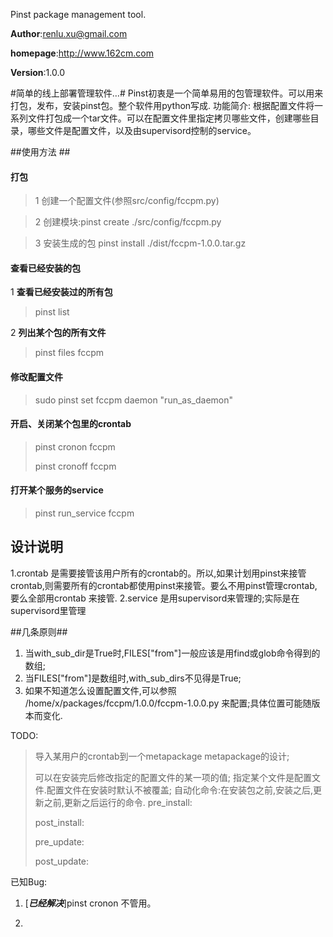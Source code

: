Pinst package management tool.

**Author**:<renlu.xu@gmail.com>

**homepage**:<http://www.162cm.com>

**Version**:1.0.0

#简单的线上部署管理软件…#
    Pinst初衷是一个简单易用的包管理软件。可以用来打包，发布，安装pinst包。整个软件用python写成.
    功能简介:
        根据配置文件将一系列文件打包成一个tar文件。可以在配置文件里指定拷贝哪些文件，创建哪些目录，哪些文件是配置文件，以及由supervisord控制的service。

##使用方法 ##

#### 打包 ####

>    1 创建一个配置文件(参照src/config/fccpm.py)

>    2 创建模块:pinst create ./src/config/fccpm.py 

>    3 安装生成的包 pinst install ./dist/fccpm-1.0.0.tar.gz

#### 查看已经安装的包 ####

1 **查看已经安装过的所有包**

>pinst list

2 **列出某个包的所有文件** 

>pinst files fccpm

#### 修改配置文件 ####

> sudo pinst set fccpm daemon "run_as_daemon"

#### 开启、关闭某个包里的crontab ####

> pinst cronon fccpm
> 
> pinst cronoff fccpm

#### 打开某个服务的service ####
> pinst run_service fccpm

## 设计说明 ##
1.crontab 是需要接管该用户所有的crontab的。所以,如果计划用pinst来接管crontab,则需要所有的crontab都使用pinst来接管。要么不用pinst管理crontab,要么全部用crontab 来接管.
2.service 是用supervisord来管理的;实际是在supervisord里管理



##几条原则##

1. 当with_sub_dir是True时,FILES["from"]一般应该是用find或glob命令得到的数组;
1. 当FILES["from"]是数组时,with_sub_dirs不见得是True;
1. 如果不知道怎么设置配置文件,可以参照 /home/x/packages/fccpm/1.0.0/fccpm-1.0.0.py 来配置;具体位置可能随版本而变化.

TODO:

>导入某用户的crontab到一个metapackage metapackage的设计;
>
>可以在安装完后修改指定的配置文件的某一项的值;
> 指定某个文件是配置文件.配置文件在安装时默认不被覆盖;
> 自动化命令:在安装包之前,安装之后,更新之前,更新之后运行的命令.
>    pre_install:
>    
>    post_install:
>    
>    pre_update:
>    
>    post_update: 
>   


已知Bug:

1. [***已经解决***]pinst cronon 不管用。

2. 